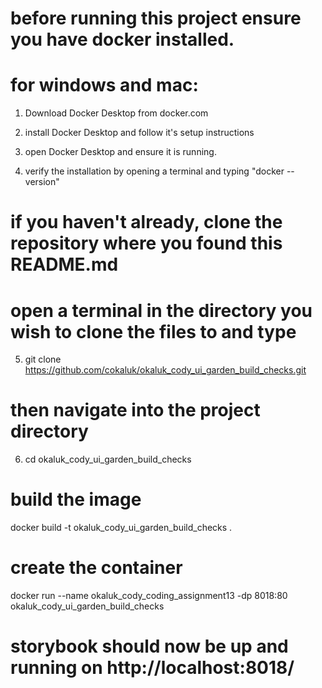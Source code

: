 # before running this project ensure you have docker installed.

# for windows and mac:

1. Download Docker Desktop from docker.com

2. install Docker Desktop and follow it's setup instructions

3. open Docker Desktop and ensure it is running.

4. verify the installation by opening a terminal and typing "docker --version"

# if you haven't already, clone the repository where you found this README.md

# open a terminal in the directory you wish to clone the files to and type

5. git clone https://github.com/cokaluk/okaluk_cody_ui_garden_build_checks.git

# then navigate into the project directory

6. cd okaluk_cody_ui_garden_build_checks

# build the image

docker build -t okaluk_cody_ui_garden_build_checks .

# create the container

docker run --name okaluk_cody_coding_assignment13 -dp 8018:80 okaluk_cody_ui_garden_build_checks

# storybook should now be up and running on http://localhost:8018/
